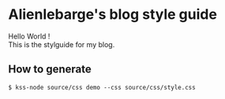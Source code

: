 # Alienlebarge's blog style guide

Hello World !  
This is the stylguide for my blog.

## How to generate

```
$ kss-node source/css demo --css source/css/style.css
```